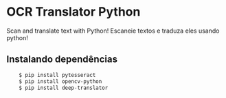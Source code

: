 # OCR Translator Python
Scan and translate text with Python!
Escaneie textos e traduza eles usando python!

## Instalando dependências
```bash
    $ pip install pytesseract
    $ pip install opencv-python
    $ pip install deep-translator
```
